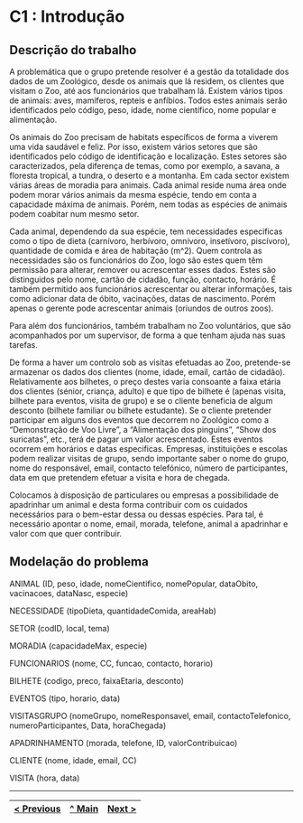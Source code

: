# C1 : Introdução


## Descrição do trabalho
A problemática que o grupo pretende resolver é a gestão da totalidade dos dados de um Zoológico, desde os animais que lá residem, os clientes que visitam o Zoo, até aos funcionários que trabalham lá. Existem vários tipos de animais: aves, mamíferos, repteis e anfíbios. Todos estes animais serão identificados pelo código, peso, idade, nome científico, nome popular e alimentação.  

Os animais do Zoo precisam de habitats específicos de forma a viverem uma vida saudável e feliz. Por isso, existem vários setores que são identificados pelo código de identificação e localização. Estes setores são caracterizados, pela diferença de temas, como por exemplo, a savana, a floresta tropical, a tundra, o deserto e a montanha. Em cada sector existem várias áreas de moradia para animais. Cada animal reside numa área onde podem morar vários animais da mesma espécie, tendo em conta a capacidade máxima de animais. Porém, nem todas as espécies de animais podem coabitar num mesmo setor.

Cada animal, dependendo da sua espécie, tem necessidades especificas como o tipo de dieta (carnívoro, herbívoro, omnívoro, insetívoro, piscívoro), quantidade de comida e área de habitação (m^2). Quem controla as necessidades são os funcionários do Zoo, logo são estes quem têm permissão para alterar, remover ou acrescentar esses dados. Estes são distinguidos pelo nome, cartão de cidadão, função, contacto, horário. É também permitido aos funcionários acrescentar ou alterar informações, tais como adicionar data de óbito, vacinações, datas de nascimento. Porém apenas o gerente pode acrescentar animais (oriundos de outros zoos).

Para além dos funcionários, também trabalham no Zoo voluntários, que são acompanhados por um supervisor, de forma a que tenham ajuda nas suas tarefas.

De forma a haver um controlo sob as visitas efetuadas ao Zoo, pretende-se armazenar os dados dos clientes (nome, idade, email, cartão de cidadão). Relativamente aos bilhetes, o preço destes varia consoante a faixa etária dos clientes (sénior, criança, adulto) e que tipo de bilhete é (apenas visita, bilhete para eventos, visita de grupo) e se o cliente beneficia de algum desconto (bilhete familiar ou bilhete estudante). Se o cliente pretender participar em alguns dos eventos que decorrem no Zoológico como a “Demonstração de Voo Livre”, a “Alimentação dos pinguins”, “Show dos suricatas”, etc., terá de pagar um valor acrescentado. Estes eventos ocorrem em horários e datas especificas.  Empresas, instituições e escolas podem realizar visitas de grupo, sendo importante saber o nome do grupo, nome do responsável, email, contacto telefónico, número de participantes, data em que pretendem efetuar a visita e hora de chegada.

Colocamos à disposição de particulares ou empresas a possibilidade de apadrinhar um animal e desta forma contribuir com os cuidados necessários para o bem-estar dessa ou dessas espécies. Para tal, é necessário apontar o nome, email, morada, telefone, animal a apadrinhar e valor com que quer contribuir.

## Modelação do problema

ANIMAL (ID, peso, idade, nomeCientifico, nomePopular, dataObito, vacinacoes, dataNasc, especie)

NECESSIDADE (tipoDieta, quantidadeComida, areaHab)

SETOR (codID, local, tema)

MORADIA (capacidadeMax, especie)

FUNCIONARIOS (nome, CC, funcao, contacto, horario)

BILHETE (codigo, preco, faixaEtaria, desconto)

EVENTOS (tipo, horario, data)

VISITASGRUPO (nomeGrupo, nomeResponsavel, email, contactoTelefonico, numeroParticipantes, Data, horaChegada)

APADRINHAMENTO (morada, telefone, ID, valorContribuicao)

CLIENTE (nome, idade, email, CC)

VISITA (hora, data)


---
[< Previous](rei00.md) | [^ Main](https://github.com/PaulaMmmm/-tcm22-sibd-g04/tree/main) | [Next >](rei02.md)
:--- | :---: | ---: 
